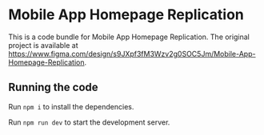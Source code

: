 
  # Mobile App Homepage Replication

  This is a code bundle for Mobile App Homepage Replication. The original project is available at https://www.figma.com/design/s9JXpf3fM3Wzv2g0SOC5Jm/Mobile-App-Homepage-Replication.

  ## Running the code

  Run `npm i` to install the dependencies.

  Run `npm run dev` to start the development server.
  